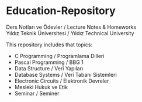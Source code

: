 # Education-Repository
Ders Notları ve Ödevler  /  Lecture Notes & Homeworks<br>
Yıldız Teknik Üniversitesi / Yıldız Technical University<br>

This repository includes that topics: 
<ul>
 <li>C Programming / Programlama Dilleri </li>
 <li>Pascal Programming / BBG 1</li>
 <li>Data Structure / Veri Yapıları</li>
 <li>Database Systems / Veri Tabanı Sistemleri</li>
 <li>Electronic Circuits / Elektronik Devreler</li>
 <li>Mesleki Hukuk ve Etik</li>
 <li>Seminar / Seminer </li>
</ul>
